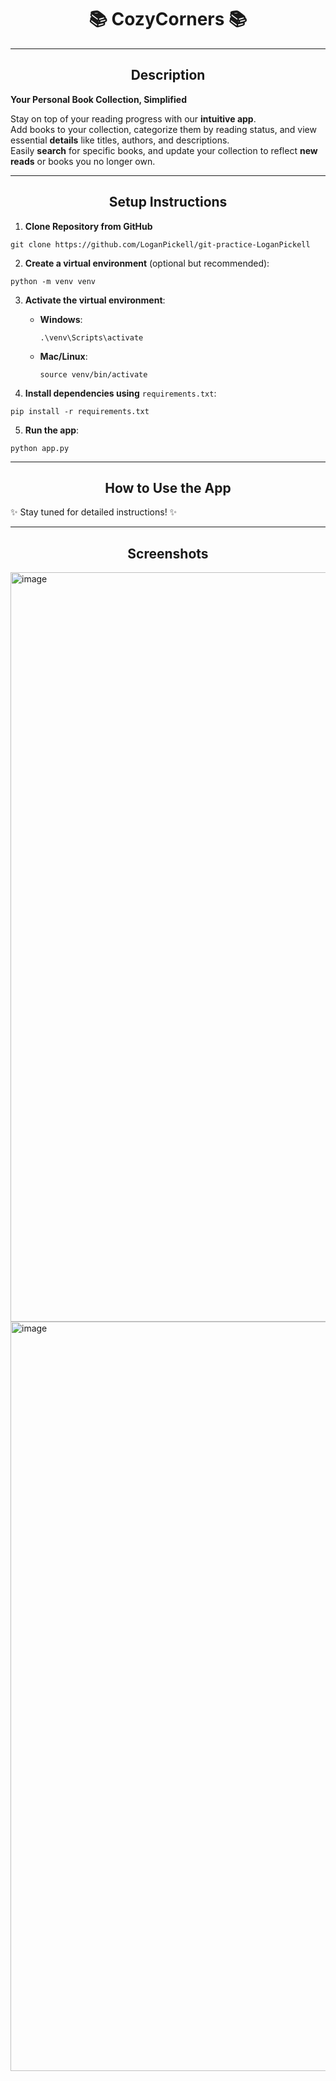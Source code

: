 # <h1 align="center">📚 CozyCorners 📚</h1>

---

## <h2 align="center"> Description </h2>

**Your Personal Book Collection, Simplified**

Stay on top of your reading progress with our **intuitive app**.  
Add books to your collection, categorize them by reading status, and view essential **details** like titles, authors,
and descriptions.  
Easily **search** for specific books, and update your collection to reflect **new reads** or books you no longer own.

---

## <h2 align="center"> Setup Instructions </h2>

1. **Clone Repository from GitHub**

```
git clone https://github.com/LoganPickell/git-practice-LoganPickell
```

2. **Create a virtual environment** (optional but recommended):

```
python -m venv venv
```

3. **Activate the virtual environment**:
    - **Windows**:
      ```
      .\venv\Scripts\activate
      ```
    - **Mac/Linux**:
      ```
      source venv/bin/activate
      ```

4. **Install dependencies using** `requirements.txt`:

```
pip install -r requirements.txt
```

5. **Run the app**:

```
python app.py
```

---

## <h2 align="center"> How to Use the App </h2>

✨ Stay tuned for detailed instructions! ✨

---

## <h2 align="center"> Screenshots </h2>

<img width="1199" alt="image" src="https://github.com/user-attachments/assets/f1e3caf1-e191-4aec-8a76-65aee1c03ce4" />
<img width="1199" alt="image" src="https://github.com/user-attachments/assets/d98b2240-7527-414a-bade-9f73f783e113" />

